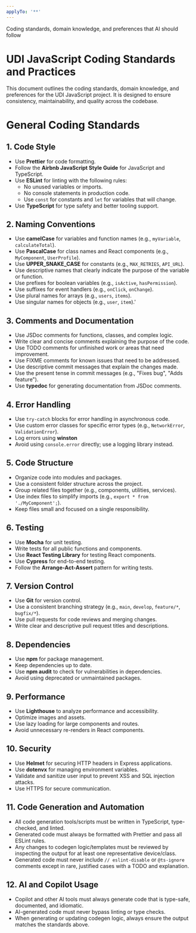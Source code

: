 ```yaml
---
applyTo: '**'
---
```


Coding standards, domain knowledge, and preferences that AI should follow

# UDI JavaScript Coding Standards and Practices

This document outlines the coding standards, domain knowledge, and preferences
for the UDI JavaScript project. It is designed to ensure consistency,
maintainability, and quality across the codebase.

# General Coding Standards

## 1. Code Style

- Use **Prettier** for code formatting.
- Follow the **Airbnb JavaScript Style Guide** for JavaScript and TypeScript.
- Use **ESLint** for linting with the following rules:
  - No unused variables or imports.
  - No console statements in production code.
  - Use `const` for constants and `let` for variables that will change.
- Use **TypeScript** for type safety and better tooling support.

## 2. Naming Conventions

- Use **camelCase** for variables and function names (e.g., `myVariable`,
  `calculateTotal`).
- Use **PascalCase** for class names and React components (e.g., `MyComponent`,
  `UserProfile`).
- Use **UPPER_SNAKE_CASE** for constants (e.g., `MAX_RETRIES`, `API_URL`).
- Use descriptive names that clearly indicate the purpose of the variable or
  function.
- Use prefixes for boolean variables (e.g., `isActive`, `hasPermission`).
- Use suffixes for event handlers (e.g., `onClick`, `onChange`).
- Use plural names for arrays (e.g., `users`, `items`).
- Use singular names for objects (e.g., `user`, `item`).'

## 3. Comments and Documentation

- Use JSDoc comments for functions, classes, and complex logic.
- Write clear and concise comments explaining the purpose of the code.
- Use TODO comments for unfinished work or areas that need improvement.
- Use FIXME comments for known issues that need to be addressed.
- Use descriptive commit messages that explain the changes made.
- Use the present tense in commit messages (e.g., "Fixes bug", "Adds feature").
- Use **typedoc** for generating documentation from JSDoc comments.

## 4. Error Handling

- Use `try-catch` blocks for error handling in asynchronous code.
- Use custom error classes for specific error types (e.g., `NetworkError`,
  `ValidationError`).
- Log errors using **winston**
- Avoid using `console.error` directly; use a logging library instead.

## 5. Code Structure

- Organize code into modules and packages.
- Use a consistent folder structure across the project.
- Group related files together (e.g., components, utilities, services).
- Use index files to simplify imports (e.g., `export * from './MyComponent';`).
- Keep files small and focused on a single responsibility.

## 6. Testing

- Use **Mocha** for unit testing.
- Write tests for all public functions and components.
- Use **React Testing Library** for testing React components.
- Use **Cypress** for end-to-end testing.
- Follow the **Arrange-Act-Assert** pattern for writing tests.

## 7. Version Control

- Use **Git** for version control.
- Use a consistent branching strategy (e.g., `main`, `develop`, `feature/*`,
  `bugfix/*`).
- Use pull requests for code reviews and merging changes.
- Write clear and descriptive pull request titles and descriptions.

## 8. Dependencies

- Use **npm** for package management.
- Keep dependencies up to date.
- Use **npm audit** to check for vulnerabilities in dependencies.
- Avoid using deprecated or unmaintained packages.

## 9. Performance

- Use **Lighthouse** to analyze performance and accessibility.
- Optimize images and assets.
- Use lazy loading for large components and routes.
- Avoid unnecessary re-renders in React components.

## 10. Security

- Use **Helmet** for securing HTTP headers in Express applications.
- Use **dotenvx** for managing environment variables.
- Validate and sanitize user input to prevent XSS and SQL injection attacks.
- Use HTTPS for secure communication.

## 11. Code Generation and Automation

- All code generation tools/scripts must be written in TypeScript, type-checked,
  and linted.
- Generated code must always be formatted with Prettier and pass all ESLint
  rules.
- Any changes to codegen logic/templates must be reviewed by inspecting the
  output for at least one representative device/class.
- Generated code must never include `// eslint-disable` or `@ts-ignore` comments
  except in rare, justified cases with a TODO and explanation.

## 12. AI and Copilot Usage

- Copilot and other AI tools must always generate code that is type-safe,
  documented, and idiomatic.
- AI-generated code must never bypass linting or type checks.
- When generating or updating codegen logic, always ensure the output matches
  the standards above.

#
